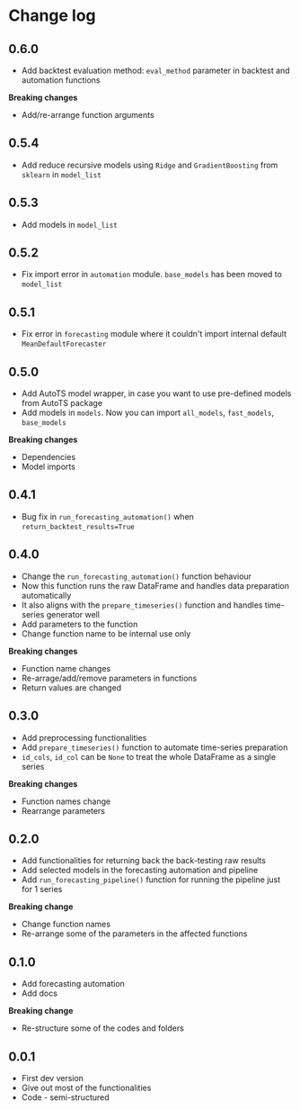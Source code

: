 # Change log

## 0.6.0
* Add backtest evaluation method: `eval_method` parameter in backtest and automation functions

**Breaking changes**
* Add/re-arrange function arguments

## 0.5.4
* Add reduce recursive models using `Ridge` and `GradientBoosting` from `sklearn` in `model_list`

## 0.5.3
* Add models in `model_list`

## 0.5.2
* Fix import error in `automation` module. `base_models` has been moved to `model_list`

## 0.5.1
* Fix error in `forecasting` module where it couldn't import internal default `MeanDefaultForecaster`

## 0.5.0
* Add AutoTS model wrapper, in case you want to use pre-defined models from AutoTS package
* Add models in `models`. Now you can import `all_models`, `fast_models`, `base_models`

**Breaking changes**

* Dependencies
* Model imports

## 0.4.1
* Bug fix in `run_forecasting_automation()` when `return_backtest_results=True`

## 0.4.0
* Change the `run_forecasting_automation()` function behaviour
* Now this function runs the raw DataFrame and handles data preparation automatically
* It also aligns with the `prepare_timeseries()` function and handles time-series generator well
* Add parameters to the function
* Change function name to be internal use only

**Breaking changes**

* Function name changes
* Re-arrage/add/remove parameters in functions
* Return values are changed

## 0.3.0
* Add preprocessing functionalities
* Add `prepare_timeseries()` function to automate time-series preparation
* `id_cols`, `id_col` can be `None` to treat the whole DataFrame as a single series

**Breaking changes**

* Function names change
* Rearrange parameters

## 0.2.0
* Add functionalities for returning back the back-testing raw results
* Add selected models in the forecasting automation and pipeline
* Add `run_forecasting_pipeline()` function for running the pipeline just for 1 series

**Breaking change**

* Change function names
* Re-arrange some of the parameters in the affected functions

## 0.1.0
* Add forecasting automation
* Add docs

**Breaking change**

* Re-structure some of the codes and folders

## 0.0.1
* First dev version
* Give out most of the functionalities
* Code - semi-structured